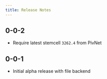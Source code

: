 ```yaml
---
title: Release Notes
---
```


## <a id="0-0-2"></a>0-0-2

- Require latest stemcell `3262.4` from PivNet

## <a id="0-0-1"></a>0-0-1

- Initial alpha release with file backend
